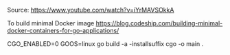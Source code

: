 Source: https://www.youtube.com/watch?v=iYrMAVSOkkA


To build minimal Docker image
https://blog.codeship.com/building-minimal-docker-containers-for-go-applications/

CGO_ENABLED=0 GOOS=linux go build -a -installsuffix cgo -o main .
